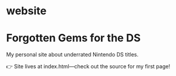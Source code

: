 # website

# Forgotten Gems for the DS

My personal site about underrated Nintendo DS titles.

👉 Site lives at index.html—check out the source for my first page!

